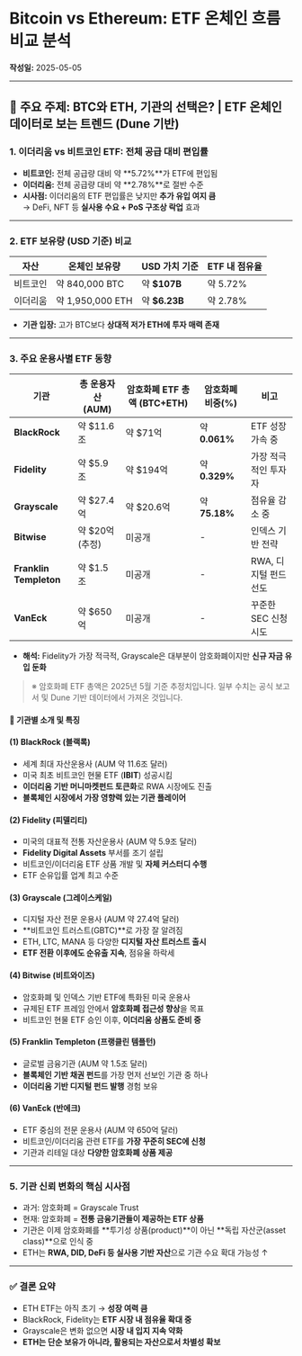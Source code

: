 # Bitcoin vs Ethereum: ETF 온체인 흐름 비교 분석

**작성일:** 2025-05-05

---

## 📌 주요 주제: BTC와 ETH, 기관의 선택은? | ETF 온체인 데이터로 보는 트렌드 (Dune 기반)

### 1. 이더리움 vs 비트코인 ETF: 전체 공급 대비 편입률
- **비트코인:** 전체 공급량 대비 약 **5.72%**가 ETF에 편입됨
- **이더리움:** 전체 공급량 대비 약 **2.78%**로 절반 수준
- **시사점:** 이더리움의 ETF 편입률은 낮지만 **추가 유입 여지 큼**  
  → DeFi, NFT 등 **실사용 수요 + PoS 구조상 락업** 효과

---

### 2. ETF 보유량 (USD 기준) 비교
| 자산 | 온체인 보유량 | USD 가치 기준 | ETF 내 점유율 |
|------|----------------|----------------|----------------|
| 비트코인 | 약 840,000 BTC | 약 **$107B** | 약 5.72% |
| 이더리움 | 약 1,950,000 ETH | 약 **$6.23B** | 약 2.78% |
- **기관 입장:** 고가 BTC보다 **상대적 저가 ETH에 투자 매력 존재**

---

### 3. 주요 운용사별 ETF 동향

| 기관 | 총 운용자산 (AUM) | 암호화폐 ETF 총액 (BTC+ETH) | 암호화폐 비중(%) | 비고 |
|------|--------------------|------------------------------|------------------|------|
| **BlackRock** | 약 $11.6조 | 약 $71억 | 약 **0.061%** | ETF 성장 가속 중 |
| **Fidelity** | 약 $5.9조 | 약 $194억 | 약 **0.329%** | 가장 적극적인 투자자 |
| **Grayscale** | 약 $27.4억 | 약 $20.6억 | 약 **75.18%** | 점유율 감소 중 |
| **Bitwise** | 약 $20억 (추정) | 미공개 | - | 인덱스 기반 전략 |
| **Franklin Templeton** | 약 $1.5조 | 미공개 | - | RWA, 디지털 펀드 선도 |
| **VanEck** | 약 $650억 | 미공개 | - | 꾸준한 SEC 신청 시도 |

- **해석:** Fidelity가 가장 적극적, Grayscale은 대부분이 암호화폐이지만 **신규 자금 유입 둔화**
> ※ 암호화폐 ETF 총액은 2025년 5월 기준 추정치입니다. 일부 수치는 공식 보고서 및 Dune 기반 데이터에서 가져온 것입니다.

#### 🏦 기관별 소개 및 특징

#### (1) **BlackRock (블랙록)**
- 세계 최대 자산운용사 (AUM 약 11.6조 달러)
- 미국 최초 비트코인 현물 ETF (**IBIT**) 성공시킴
- **이더리움 기반 머니마켓펀드 토큰화**로 RWA 시장에도 진출
- **블록체인 시장에서 가장 영향력 있는 기관 플레이어**

#### (2) **Fidelity (피델리티)**
- 미국의 대표적 전통 자산운용사 (AUM 약 5.9조 달러)
- **Fidelity Digital Assets** 부서를 조기 설립
- 비트코인/이더리움 ETF 상품 개발 및 **자체 커스터디 수행**
- ETF 순유입률 업계 최고 수준

#### (3) **Grayscale (그레이스케일)**
- 디지털 자산 전문 운용사 (AUM 약 27.4억 달러)
- **비트코인 트러스트(GBTC)**로 가장 잘 알려짐
- ETH, LTC, MANA 등 다양한 **디지털 자산 트러스트 출시**
- **ETF 전환 이후에도 순유출 지속**, 점유율 하락세

#### (4) **Bitwise (비트와이즈)**
- 암호화폐 및 인덱스 기반 ETF에 특화된 미국 운용사
- 규제된 ETF 프레임 안에서 **암호화폐 접근성 향상**을 목표
- 비트코인 현물 ETF 승인 이후, **이더리움 상품도 준비 중**

#### (5) **Franklin Templeton (프랭클린 템플턴)**
- 글로벌 금융기관 (AUM 약 1.5조 달러)
- **블록체인 기반 채권 펀드**를 가장 먼저 선보인 기관 중 하나
- **이더리움 기반 디지털 펀드 발행** 경험 보유

#### (6) **VanEck (반에크)**
- ETF 중심의 전문 운용사 (AUM 약 650억 달러)
- 비트코인/이더리움 관련 ETF를 **가장 꾸준히 SEC에 신청**
- 기관과 리테일 대상 **다양한 암호화폐 상품 제공**

---

### 5. 기관 신뢰 변화의 핵심 시사점
- 과거: 암호화폐 = Grayscale Trust  
- 현재: 암호화폐 = **전통 금융기관들이 제공하는 ETF 상품**
- 기관은 이제 암호화폐를 **투기성 상품(product)**이 아닌 **독립 자산군(asset class)**으로 인식 중
- ETH는 **RWA, DID, DeFi 등 실사용 기반 자산**으로 기관 수요 확대 가능성 ↑

---

### ✅ 결론 요약
- ETH ETF는 아직 초기 → **성장 여력 큼**
- BlackRock, Fidelity는 **ETF 시장 내 점유율 확대 중**
- Grayscale은 변화 없으면 **시장 내 입지 지속 약화**
- **ETH는 단순 보유가 아니라, 활용되는 자산으로서 차별성 확보**
